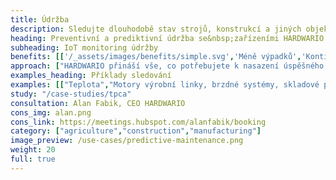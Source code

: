 ```yaml
---
title: Údržba
description: Sledujte dlouhodobě stav strojů, konstrukcí a jiných objektů. Předejděte zastavení výroby, zřícení konstrukce a dalším problémům.
heading: Preventivní a prediktivní údržba se&nbsp;zařízeními HARDWARIO
subheading: IoT monitoring údržby
benefits: [['/_assets/images/benefits/simple.svg','Méně výpadků','Kontinuální monitoring včas odhalí rizikové situace a předchází neočekávaným výpadkům.'],['/_assets/images/benefits/secure.svg','Nížší náklady údržby','Preventivní a prediktivní údržba přináší dlouhodobě nižší náklady než omezení a výpadky provozu.'],['/_assets/images/benefits/scalable.svg','100% přehled o provozu','24/7 přehled o provozu a stavu sledovaného prostředí, strojů, zařízení a konstrukcí.']]
approach: ["HARDWARIO přináší vše, co potřebujete k nasazení úspěšného projektu IoT monitoringu údržby - od zařízení po cloudové prostředí a API.","Naše nabídka produktů a služeb zahrnuje IoT zařízení a senzory, jednoduše připojitelné odkukoliv k internetu prostřednictvím LPWAN sítí, konektivitu, cloudové prostředí pro správu zařízení a&nbsp;API pro integraci s dalšími systémy."]
examples_heading: Příklady sledování
examples: [["Teplota","Motory výrobní linky, brzdné systémy, skladové prostory"],["Pulsy","Měření spotřeby elektrické energie, vody, vzduchu a dalších"],["Rotace"],["Vzdálenost","Výška hladiny jímek a sil"],["Vibrace, otřes a náklon","Mosty, ocelové konstrukce, střechy, stroje"]]
study: "/case-studies/tpca"
consultation: Alan Fabik, CEO HARDWARIO
cons_img: alan.png
cons_link: https://meetings.hubspot.com/alanfabik/booking
category: ["agriculture","construction","manufacturing"]
image_preview: /use-cases/predictive-maintenance.png
weight: 20
full: true
---
```

